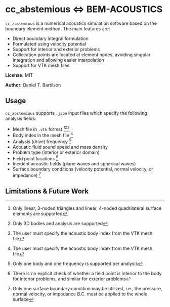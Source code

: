 # cc_abstemious <=> BEM-ACOUSTICS

`cc_abstemious` is a numerical acoustics simulation software based on the boundary element method. The main features are:

* Direct boundary integral formulation
* Formulated using velocity potential
* Support for interior and exterior problems
* Collocation points are located at element nodes, avoiding singular integration and allowing easier interpolation
* Support for VTK mesh files

**License:** MIT

**Author:** Daniel T. Bartilson

## Usage

`cc_abstemious` supports `.json` input files which specify the following analysis fields:

* Mesh file in `.vtk` format [^1][^2][^3]
* Body index in the mesh file [^3]
* Analysis (drive) frequency [^4]
* Acoustic fluid sound speed and mass density
* Problem type (interior or exterior domain)
* Field point locations [^5]
* Incident acoustic fields (plane waves and spherical waves)
* Surface boundary conditions (velocity potential, normal velocity, or impedance) [^6]

## Limitations & Future Work

[^1]: Only linear, 3-noded triangles and linear, 4-noded quadrilateral surface elements are supported
[^2]: Only 3D bodies and analysis are supported
[^3]: The user must specify the acoustic body index from the VTK mesh file
[^4]: Only one body and one frequency is supported per analysis 
[^5]: There is no explicit check of whether a field point is interior to the body for interior problems, and similar for exterior problems
[^6]: Only one surface boundary condition may be utilized, i.e., the pressure, normal velocity, or impedance B.C. must be applied to the whole surface



